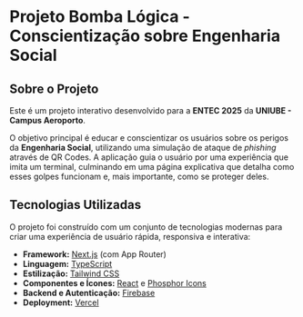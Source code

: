 # Projeto Bomba Lógica - Conscientização sobre Engenharia Social

## Sobre o Projeto

Este é um projeto interativo desenvolvido para a **ENTEC 2025** da **UNIUBE - Campus Aeroporto**.

O objetivo principal é educar e conscientizar os usuários sobre os perigos da **Engenharia Social**, utilizando uma simulação de ataque de *phishing* através de QR Codes. A aplicação guia o usuário por uma experiência que imita um terminal, culminando em uma página explicativa que detalha como esses golpes funcionam e, mais importante, como se proteger deles.

## Tecnologias Utilizadas

O projeto foi construído com um conjunto de tecnologias modernas para criar uma experiência de usuário rápida, responsiva e interativa:

-   **Framework:** [Next.js](https://nextjs.org/) (com App Router)
-   **Linguagem:** [TypeScript](https://www.typescriptlang.org/)
-   **Estilização:** [Tailwind CSS](https://tailwindcss.com/)
-   **Componentes e Ícones:** [React](https://react.dev/) e [Phosphor Icons](https://phosphoricons.com/)
-   **Backend e Autenticação:** [Firebase](https://firebase.google.com/)
-   **Deployment:** [Vercel](https://vercel.com/)